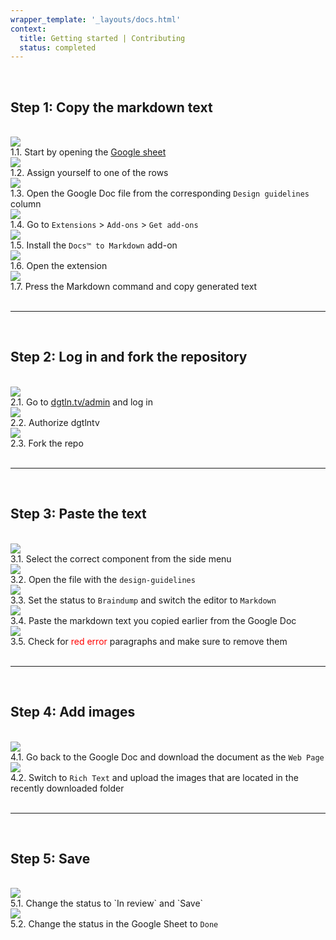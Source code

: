```yaml
---
wrapper_template: '_layouts/docs.html'
context:
  title: Getting started | Contributing
  status: completed
---
```


<br>

## Step 1: Copy the markdown text

<br>
<div class="row u-equal-height">
<div class="col-4 p-card u-no-padding">
<img src="/static/images/0.jpg">

<div class="p-card__inner">
1.1. Start by opening the <a href="https://docs.google.com/spreadsheets/d/19HJPsX651deboiJXcbPsJRU8rt90fJm6GCf5t77kDJc" target="_blank" rel="noreferrer noopener">Google sheet <i class="p-icon--external-link"></i></a>
</div>
</div>
<!-- -->
<div class="col-4 p-card u-no-padding">
<img src="/static/images/1.jpg">

<div class="p-card__inner">
1.2. Assign yourself to one of the rows
</div>
</div>
<!-- -->
<div class="col-4 p-card u-no-padding">
<img src="/static/images/2.jpg">

<div class="p-card__inner">
1.3. Open the Google Doc file from the corresponding <code>Design guidelines</code> column

</div>
</div>
<!-- -->
<div class="col-4 p-card u-no-padding">
<img src="/static/images/3.jpg">

<div class="p-card__inner">
1.4. Go to <code>Extensions</code> > <code>Add-ons</code> > <code>Get add-ons</code>

</div>
</div>
<!-- -->
<div class="col-4 p-card u-no-padding">
<img src="/static/images/4.jpg">

<div class="p-card__inner">
1.5. Install the <code>Docs™ to Markdown</code> add-on

</div>
</div>
<!-- -->
<div class="col-4 p-card u-no-padding">
<img src="/static/images/5.jpg">

<div class="p-card__inner">
1.6. Open the extension

</div>
</div>
<!-- -->
<div class="col-4 p-card u-no-padding">
<img src="/static/images/6.jpg">

<div class="p-card__inner">
1.7. Press the Markdown command and copy generated text

</div>
</div>
</div>

<br>

---

<br>

## Step 2: Log in and fork the repository

<br>

<div class="row u-equal-height">
<div class="col-4 p-card u-no-padding">
<img src="/static/images/7.jpg">

<div class="p-card__inner">
2.1. Go to <a href="https://dgtln.tv/admin" target="_blank" rel="noreferrer">dgtln.tv/admin</a><i class="p-icon--external-link"></i> and log in
</div>
</div>
<!-- -->
<div class="col-4 p-card u-no-padding">
<img src="/static/images/7.1.jpg">

<div class="p-card__inner">
2.2. Authorize dgtlntv
</div>
</div>
<!-- -->
<div class="col-4 p-card u-no-padding">
<img src="/static/images/7.2.jpg">

<div class="p-card__inner">
2.3. Fork the repo

</div>
</div>
</div>

<br>

---

<br>

## Step 3: Paste the text

<br>

<div class="row u-equal-height">
<div class="col-4 p-card u-no-padding">
<img src="/static/images/8.jpg">

<div class="p-card__inner">
3.1. Select the correct component from the side menu
</div>
</div>
<!-- -->
<div class="col-4 p-card u-no-padding">
<img src="/static/images/9.jpg">

<div class="p-card__inner">
3.2. Open the file with the <code>design-guidelines</code>

</div>
</div>
<!-- -->
<div class="col-4 p-card u-no-padding">
<img src="/static/images/10.jpg">

<div class="p-card__inner">
3.3. Set the status to <code>Braindump</code> and switch the editor to <code>Markdown</code>

</div>
</div>
<!-- -->
<div class="col-4 p-card u-no-padding">
<img src="/static/images/11.jpg">

<div class="p-card__inner">
3.4. Paste the markdown text you copied earlier from the Google Doc

</div>
</div>
<!-- -->
<div class="col-4 p-card u-no-padding">
<img src="/static/images/12.jpg">

<div class="p-card__inner">
3.5. Check for <span style="color: red">red error</span> paragraphs and make sure to remove them

</div>
</div>
</div>

<br>

---

<br>

## Step 4: Add images

<br>
<div class="row u-equal-height">
<div class="col-4 p-card u-no-padding">
<img src="/static/images/13.jpg">

<div class="p-card__inner">
4.1. Go back to the Google Doc and download the document as the <code>Web Page</code>
</div>
</div>
<!-- -->
<div class="col-4 p-card u-no-padding">
<img src="/static/images/14.jpg">

<div class="p-card__inner">
4.2. Switch to <code>Rich Text</code> and upload the images that are located in the recently downloaded folder
</div>
</div>

</div>

<br>

---

<br>

## Step 5: Save

<br>
<div class="row u-equal-height">
<div class="col-4 p-card u-no-padding">
<img src="/static/images/16.jpg">

<div class="p-card__inner">
5.1. Change the status to `In review` and `Save`
</div>
</div>
<!-- -->
<div class="col-4 p-card u-no-padding">
<img src="/static/images/17.jpg">

<div class="p-card__inner">
5.2. Change the status in the Google Sheet to <code>Done</code>
</div>
</div>

</div>
<br>
<br>
<br>